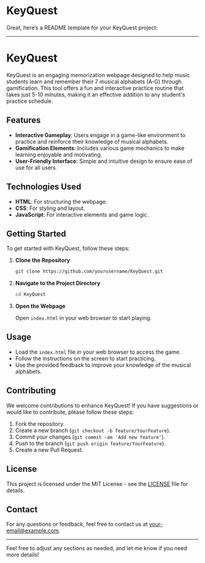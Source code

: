 # KeyQuest
Great, here’s a README template for your KeyQuest project:

---

# KeyQuest

KeyQuest is an engaging memorization webpage designed to help music students learn and remember their 7 musical alphabets (A-G) through gamification. This tool offers a fun and interactive practice routine that takes just 5-10 minutes, making it an effective addition to any student's practice schedule.

## Features

- **Interactive Gameplay**: Users engage in a game-like environment to practice and reinforce their knowledge of musical alphabets.
- **Gamification Elements**: Includes various game mechanics to make learning enjoyable and motivating.
- **User-Friendly Interface**: Simple and intuitive design to ensure ease of use for all users.

## Technologies Used

- **HTML**: For structuring the webpage.
- **CSS**: For styling and layout.
- **JavaScript**: For interactive elements and game logic.

## Getting Started

To get started with KeyQuest, follow these steps:

1. **Clone the Repository**

   ```bash
   git clone https://github.com/yourusername/KeyQuest.git
   ```

2. **Navigate to the Project Directory**

   ```bash
   cd KeyQuest
   ```

3. **Open the Webpage**

   Open `index.html` in your web browser to start playing.

## Usage

- Load the `index.html` file in your web browser to access the game.
- Follow the instructions on the screen to start practicing.
- Use the provided feedback to improve your knowledge of the musical alphabets.

## Contributing

We welcome contributions to enhance KeyQuest! If you have suggestions or would like to contribute, please follow these steps:

1. Fork the repository.
2. Create a new branch (`git checkout -b feature/YourFeature`).
3. Commit your changes (`git commit -am 'Add new feature'`).
4. Push to the branch (`git push origin feature/YourFeature`).
5. Create a new Pull Request.

## License

This project is licensed under the MIT License - see the [LICENSE](LICENSE) file for details.

## Contact

For any questions or feedback, feel free to contact us at [your-email@example.com](mailto:your-email@example.com).

---

Feel free to adjust any sections as needed, and let me know if you need more details!
